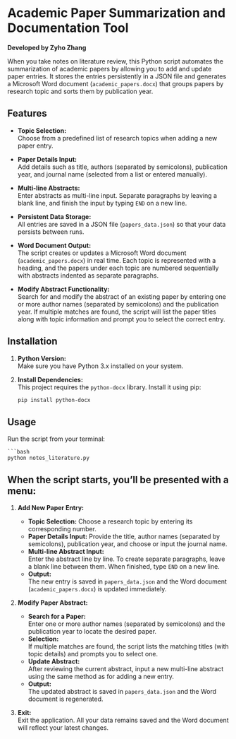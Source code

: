 # Academic Paper Summarization and Documentation Tool

**Developed by Zyho Zhang**

When you take notes on literature review, this Python script automates the summarization of academic papers by allowing you to add and update paper entries. It stores the entries persistently in a JSON file and generates a Microsoft Word document (`academic_papers.docx`) that groups papers by research topic and sorts them by publication year.

## Features

- **Topic Selection:**  
  Choose from a predefined list of research topics when adding a new paper entry.

- **Paper Details Input:**  
  Add details such as title, authors (separated by semicolons), publication year, and journal name (selected from a list or entered manually).

- **Multi-line Abstracts:**  
  Enter abstracts as multi-line input. Separate paragraphs by leaving a blank line, and finish the input by typing `END` on a new line.

- **Persistent Data Storage:**  
  All entries are saved in a JSON file (`papers_data.json`) so that your data persists between runs.

- **Word Document Output:**  
  The script creates or updates a Microsoft Word document (`academic_papers.docx`) in real time. Each topic is represented with a heading, and the papers under each topic are numbered sequentially with abstracts indented as separate paragraphs.

- **Modify Abstract Functionality:**  
  Search for and modify the abstract of an existing paper by entering one or more author names (separated by semicolons) and the publication year. If multiple matches are found, the script will list the paper titles along with topic information and prompt you to select the correct entry.

## Installation

1. **Python Version:**  
   Make sure you have Python 3.x installed on your system.

2. **Install Dependencies:**  
   This project requires the `python-docx` library. Install it using pip:
   ```bash
   pip install python-docx

## Usage

Run the script from your terminal:

    ```bash
    python notes_literature.py

## When the script starts, you’ll be presented with a menu:

1. **Add New Paper Entry:**
   - **Topic Selection:** Choose a research topic by entering its corresponding number.
   - **Paper Details Input:** Provide the title, author names (separated by semicolons), publication year, and choose or input the journal name.
   - **Multi-line Abstract Input:**  
     Enter the abstract line by line. To create separate paragraphs, leave a blank line between them. When finished, type `END` on a new line.
   - **Output:**  
     The new entry is saved in `papers_data.json` and the Word document (`academic_papers.docx`) is updated immediately.

2. **Modify Paper Abstract:**
   - **Search for a Paper:**  
     Enter one or more author names (separated by semicolons) and the publication year to locate the desired paper.
   - **Selection:**  
     If multiple matches are found, the script lists the matching titles (with topic details) and prompts you to select one.
   - **Update Abstract:**  
     After reviewing the current abstract, input a new multi-line abstract using the same method as for adding a new entry.
   - **Output:**  
     The updated abstract is saved in `papers_data.json` and the Word document is regenerated.

3. **Exit:**  
   Exit the application. All your data remains saved and the Word document will reflect your latest changes.